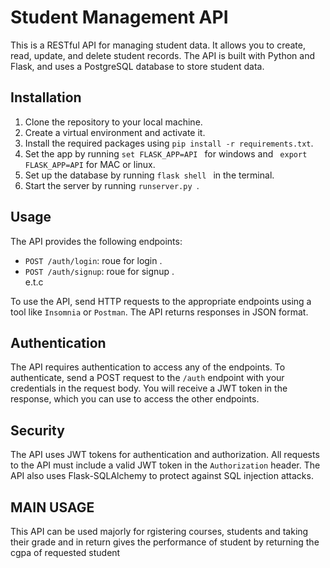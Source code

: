 
<h1>Student Management API</h1>


<p>This is a RESTful API for managing student data. It allows you to create, read, update, and delete student records. The API is built with Python and Flask, and uses a PostgreSQL database to store student data.</p>
    <h2>Installation</h2>
     <ol>
      <li>Clone the repository to your local machine.</li>
      <li>Create a virtual environment and activate it.</li>
      <li>Install the required packages using <code>pip install -r requirements.txt</code>.</li>
      <li>Set the app  by running <code>set FLASK_APP=API </code> for windows and <code> export FLASK_APP=API</code> for MAC or linux.</li>
      <li>Set up the database by running <code>flask shell </code> in the terminal.</li>
      <li>Start the server by running <code>runserver.py </code>.</li>
    </ol>


<h2>Usage</h2>
    <p>The API provides the following endpoints:</p>
    <ul>
      <li><code>POST /auth/login</code>: roue for login .</li>
      <li><code>POST /auth/signup</code>: roue for signup .</li>
       e.t.c
    </ul>
   


<p>To use the API, send HTTP requests to the appropriate endpoints using a tool like <code>Insomnia</code> or <code>Postman</code>. The API returns responses in JSON format.</p>
    <h2>Authentication</h2>
    <p>The API requires authentication to access any of the endpoints. To authenticate, send a POST request to the <code>/auth</code> endpoint with your credentials in the request body. You will receive a JWT token in the response, which you can use to access the other endpoints.</p>
    <h2>Security</h2>
    <p>The API uses JWT tokens for authentication and authorization. All requests to the API must include a valid JWT token in the <code>Authorization</code> header. The API also uses Flask-SQLAlchemy to protect against SQL injection attacks.</p>
    <h2>MAIN USAGE</h2>
    <P> This API can be used majorly for rgistering courses, students and taking their grade and in return gives the performance of student by returning the cgpa of requested student</p>
